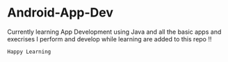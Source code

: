 # Android-App-Dev
Currently learning App Development using Java and all the basic apps and execrises I perform and develop while learning are added to this repo !!
```
Happy Learning
```
